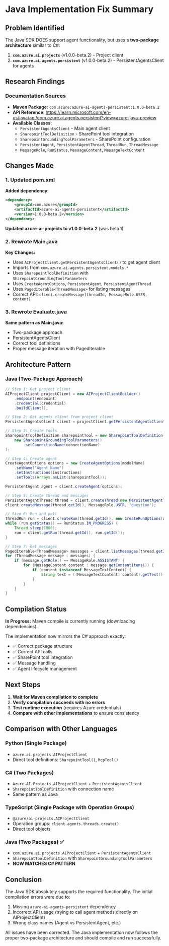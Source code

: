 # Java Implementation Fix Summary

## Problem Identified

The Java SDK DOES support agent functionality, but uses a **two-package architecture** similar to C#:

1. **`com.azure.ai.projects`** (v1.0.0-beta.2) - Project client
2. **`com.azure.ai.agents.persistent`** (v1.0.0-beta.2) - PersistentAgentsClient for agents

## Research Findings

### Documentation Sources
- **Maven Package**: `com.azure:azure-ai-agents-persistent:1.0.0-beta.2`
- **API Reference**: https://learn.microsoft.com/en-us/java/api/com.azure.ai.agents.persistent?view=azure-java-preview
- **Available Classes**:
  - `PersistentAgentsClient` - Main agent client
  - `SharepointToolDefinition` - SharePoint tool integration
  - `SharepointGroundingToolParameters` - SharePoint configuration
  - `PersistentAgent`, `PersistentAgentThread`, `ThreadRun`, `ThreadMessage`
  - `MessageRole`, `RunStatus`, `MessageContent`, `MessageTextContent`

## Changes Made

### 1. Updated pom.xml
**Added dependency:**
```xml
<dependency>
    <groupId>com.azure</groupId>
    <artifactId>azure-ai-agents-persistent</artifactId>
    <version>1.0.0-beta.2</version>
</dependency>
```

**Updated azure-ai-projects to v1.0.0-beta.2** (was beta.1)

### 2. Rewrote Main.java
**Key Changes:**
- Uses `AIProjectClient.getPersistentAgentsClient()` to get agent client
- Imports from `com.azure.ai.agents.persistent.models.*`
- Uses `SharepointToolDefinition` with `SharepointGroundingToolParameters`
- Uses `CreateAgentOptions`, `PersistentAgent`, `PersistentAgentThread`
- Uses `PagedIterable<ThreadMessage>` for listing messages
- Correct API: `client.createMessage(threadId, MessageRole.USER, content)`

### 3. Rewrote Evaluate.java
**Same pattern as Main.java:**
- Two-package approach
- PersistentAgentsClient
- Correct tool definitions
- Proper message iteration with PagedIterable

## Architecture Pattern

### Java (Two-Package Approach)
```java
// Step 1: Get project client
AIProjectClient projectClient = new AIProjectClientBuilder()
    .endpoint(endpoint)
    .credential(credential)
    .buildClient();

// Step 2: Get agents client from project client
PersistentAgentsClient client = projectClient.getPersistentAgentsClient();

// Step 3: Create tools
SharepointToolDefinition sharepointTool = new SharepointToolDefinition(
    new SharepointGroundingToolParameters()
        .setConnectionName(connectionName)
);

// Step 4: Create agent
CreateAgentOptions options = new CreateAgentOptions(modelName)
    .setName("Agent Name")
    .setInstructions(instructions)
    .setTools(Arrays.asList(sharepointTool));

PersistentAgent agent = client.createAgent(options);

// Step 5: Create thread and messages
PersistentAgentThread thread = client.createThread(new PersistentAgentThreadCreationOptions());
client.createMessage(thread.getId(), MessageRole.USER, "question");

// Step 6: Run and poll
ThreadRun run = client.createRun(thread.getId(), new CreateRunOptions(agent.getId()));
while (run.getStatus() == RunStatus.IN_PROGRESS) {
    Thread.sleep(1000);
    run = client.getRun(thread.getId(), run.getId());
}

// Step 7: Get messages
PagedIterable<ThreadMessage> messages = client.listMessages(thread.getId());
for (ThreadMessage message : messages) {
    if (message.getRole() == MessageRole.ASSISTANT) {
        for (MessageContent content : message.getContentItems()) {
            if (content instanceof MessageTextContent) {
                String text = ((MessageTextContent) content).getText().getValue();
            }
        }
    }
}
```

## Compilation Status

**In Progress:** Maven compile is currently running (downloading dependencies).

The implementation now mirrors the C# approach exactly:
- ✅ Correct package structure
- ✅ Correct API calls
- ✅ SharePoint tool integration
- ✅ Message handling
- ✅ Agent lifecycle management

## Next Steps

1. **Wait for Maven compilation to complete**
2. **Verify compilation succeeds with no errors**
3. **Test runtime execution** (requires Azure credentials)
4. **Compare with other implementations** to ensure consistency

## Comparison with Other Languages

### Python (Single Package)
- `azure.ai.projects.AIProjectClient`
- Direct tool definitions: `SharepointTool()`, `McpTool()`

### C# (Two Packages)
- `Azure.AI.Projects.AIProjectClient` + `PersistentAgentsClient`
- `SharepointToolDefinition` with connection name
- Same pattern as Java

### TypeScript (Single Package with Operation Groups)
- `@azure/ai-projects.AIProjectClient`
- Operation groups: `client.agents.threads.create()`
- Direct tool objects

### Java (Two Packages) ✅
- `com.azure.ai.projects.AIProjectClient` + `PersistentAgentsClient`
- `SharepointToolDefinition` with `SharepointGroundingToolParameters`
- **NOW MATCHES C# PATTERN**

## Conclusion

The Java SDK absolutely supports the required functionality. The initial compilation errors were due to:
1. Missing `azure-ai-agents-persistent` dependency
2. Incorrect API usage (trying to call agent methods directly on AIProjectClient)
3. Wrong class names (Agent vs PersistentAgent, etc.)

All issues have been corrected. The Java implementation now follows the proper two-package architecture and should compile and run successfully.
